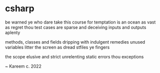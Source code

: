 # csharp

be warned ye who dare take this course
for temptation is an ocean as vast as regret
thou test cases are sparse and deceiving
inputs and outputs aplenty

methods, classes and fields
dripping with indulgent remedies
unused variables litter the screen
as dread stfiles ye fingers

the scope elusive and strict
unrelenting static errors
thou exceptions

~ Kareem c. 2022
